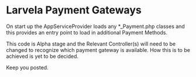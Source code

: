 # Larvela Payment Gateways


On start up the AppServiceProvider loads any *_Payment.php classes and this provides an entry point to load in additional Payment Methods.

This code is Alpha stage and the Relevant Controller(s) will need to be changed to recognize which payment gateway is available. How this is to be achieved is yet to be decided.

Keep you posted.

